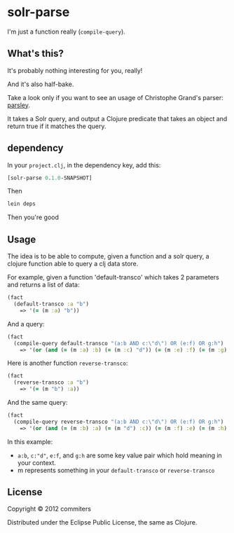 # solr-parse

I'm just a function really (`compile-query`).

## What's this?

It's probably nothing interesting for you, really!

And it's also half-bake.

Take a look only if you want to see an usage of Christophe Grand's
parser: [parsley](https://github.com/cgrand/parsley).

It takes a Solr query, and output a Clojure predicate that takes an
object and return true if it matches the query.

## dependency

In your `project.clj`, in the dependency key, add this:

``` clj
[solr-parse 0.1.0-SNAPSHOT]
```

Then

``` clj
lein deps
```

Then you're good

## Usage

The idea is to be able to compute, given a function and a solr query, a clojure function able to query a clj data store.

For example, given a function 'default-transco' which takes 2 parameters and returns a list of data:

``` clj
(fact
  (default-transco :a "b")
    => '(= (m :a) "b"))
```

And a query:

``` clj
(fact
  (compile-query default-transco "(a:b AND c:\"d\") OR (e:f) OR g:h")
    => '(or (and (= (m :a) :b) (= (m :c) "d")) (= (m :e) :f) (= (m :g) :h)))
```

Here is another function `reverse-transco`:

``` clj
(fact
  (reverse-transco :a "b")
    => '(= (m "b") :a))
```

And the same query:

``` clj
(fact
  (compile-query reverse-transco "(a:b AND c:\"d\") OR (e:f) OR g:h")
    => '(or (and (= (m :b) :a) (= (m "d") :c)) (= (m :f) :e) (= (m :h) :g)))
```

In this example:
- `a:b`, `c:"d"`, `e:f`, and `g:h` are some key value pair which hold meaning in your context.
- m represents something in your `default-transco` or `reverse-transco`

## License

Copyright © 2012 commiters

Distributed under the Eclipse Public License, the same as Clojure.
